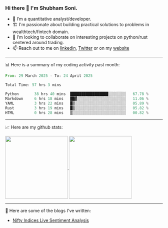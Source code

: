 ### Hi there 👋 I'm Shubham Soni.

- 🔭 I’m a quantitative analyst/developer.
- 🏗 I'm passionate about building practical solutions to problems in wealthtech/fintech domain.
- 👯 I’m looking to collaborate on interesting projects on python/rust centered around trading.
- 📫 Reach out to me on [linkedin](https://linkedin.com/in/shubxam), [Twitter](https://x.com/shubxam) or on my [website](https://shubxam.tech)

---

📊 Here is a summary of my coding activity past month:

<!--START_SECTION:waka-->

```rust
From: 29 March 2025 - To: 24 April 2025

Total Time: 57 hrs 3 mins

Python       38 hrs 40 mins  █████████████████░░░░░░░░   67.78 %
Markdown     6 hrs 18 mins   ██▓░░░░░░░░░░░░░░░░░░░░░░   11.06 %
YAML         3 hrs 22 mins   █▒░░░░░░░░░░░░░░░░░░░░░░░   05.89 %
Rust         3 hrs 19 mins   █▒░░░░░░░░░░░░░░░░░░░░░░░   05.82 %
HTML         0 hrs 28 mins   ▒░░░░░░░░░░░░░░░░░░░░░░░░   00.82 %
```

<!--END_SECTION:waka-->

---

📈 Here are my github stats:

<a href="https://github.com/shubxam">
  <img height=200 align="center" src="https://github-readme-stats.vercel.app/api/?username=shubxam&theme=dark&show=prs_merged_percentage&hide_rank=true&disable_animations=true&card_width=450" />
</a>
<a href="https://github.com/shubxam">
  <img height=200 align="center" src="https://github-readme-stats.vercel.app/api/top-langs/?username=shubxam&hide=HTML,CSS,Jupyter%20Notebook,Dart&size_weight=0.5&count_weight=0.5&hide_progress=true&card_width=100" />
</a>

---

📝 Here are some of the blogs I've written:

<!-- BLOG-POST-LIST:START -->
- [Nifty Indices Live Sentiment Analysis](https://shubxam.tech/nifty-indices-live-sentiment-analysis/)
<!-- BLOG-POST-LIST:END -->
